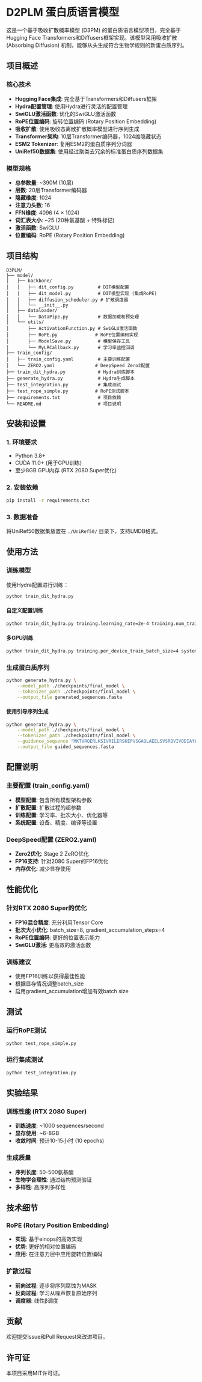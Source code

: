 # D2PLM 蛋白质语言模型

这是一个基于吸收扩散概率模型 (D3PM) 的蛋白质语言模型项目，完全基于Hugging Face Transformers和Diffusers框架实现。该模型采用吸收扩散 (Absorbing Diffusion) 机制，能够从头生成符合生物学规则的新蛋白质序列。

## 项目概述

### 核心技术
- **Hugging Face集成**: 完全基于Transformers和Diffusers框架
- **Hydra配置管理**: 使用Hydra进行灵活的配置管理
- **SwiGLU激活函数**: 优化的SwiGLU激活函数
- **RoPE位置编码**: 旋转位置编码 (Rotary Position Embedding)
- **吸收扩散**: 使用吸收态离散扩散概率模型进行序列生成
- **Transformer架构**: 10层Transformer编码器，1024维隐藏状态
- **ESM2 Tokenizer**: 复用ESM2的蛋白质序列分词器
- **UniRef50数据集**: 使用经过聚类去冗余的标准蛋白质序列数据集

### 模型规格
- **总参数量**: ~390M (10层)
- **层数**: 20层Transformer编码器
- **隐藏维度**: 1024
- **注意力头数**: 16
- **FFN维度**: 4096 (4 × 1024)
- **词汇表大小**: ~25 (20种氨基酸 + 特殊标记)
- **激活函数**: SwiGLU
- **位置编码**: RoPE (Rotary Position Embedding)

## 项目结构

```
D3PLM/
├── model/
│   ├── backbone/
│   │   ├── dit_config.py         # DIT模型配置
│   │   ├── dit_model.py          # DIT模型实现 (集成RoPE)
│   │   ├── diffusion_scheduler.py # 扩散调度器
│   │   └── __init__.py
│   ├── dataloader/
│   │   └── DataPipe.py           # 数据加载和预处理
│   └── utils/
│       ├── ActivationFunction.py # SwiGLU激活函数
│       ├── RoPE.py              # RoPE位置编码实现
│       ├── ModelSave.py          # 模型保存工具
│       └── MyLRCallback.py       # 学习率监控回调
├── train_config/
│   ├── train_config.yaml         # 主要训练配置
│   └── ZERO2.yaml               # DeepSpeed Zero2配置
├── train_dit_hydra.py            # Hydra训练脚本
├── generate_hydra.py             # Hydra生成脚本
├── test_integration.py           # 集成测试
├── test_rope_simple.py          # RoPE测试脚本
├── requirements.txt              # 项目依赖
└── README.md                     # 项目说明
```

## 安装和设置

### 1. 环境要求
- Python 3.8+
- CUDA 11.0+ (用于GPU训练)
- 至少8GB GPU内存 (RTX 2080 Super优化)

### 2. 安装依赖
```bash
pip install -r requirements.txt
```

### 3. 数据准备
将UniRef50数据集放置在 `./UniRef50/` 目录下，支持LMDB格式。

## 使用方法

### 训练模型

使用Hydra配置进行训练：
```bash
python train_dit_hydra.py
```

#### 自定义配置训练
```bash
python train_dit_hydra.py training.learning_rate=2e-4 training.num_train_epochs=5
```

#### 多GPU训练
```bash
python train_dit_hydra.py training.per_device_train_batch_size=4 system.device=cuda
```

### 生成蛋白质序列

```bash
python generate_hydra.py \
    --model_path ./checkpoints/final_model \
    --tokenizer_path ./checkpoints/final_model \
    --output_file generated_sequences.fasta
```

#### 使用引导序列生成
```bash
python generate_hydra.py \
    --model_path ./checkpoints/final_model \
    --tokenizer_path ./checkpoints/final_model \
    --guidance_sequence "MKTVRQERLKSIVRILERSKEPVSGAQLAEELSVSRQVIVQDIAYLRSLGYNIVATPRGYVLAGG" \
    --output_file guided_sequences.fasta
```

## 配置说明

### 主要配置 (train_config.yaml)
- **模型配置**: 包含所有模型架构参数
- **扩散配置**: 扩散过程的超参数
- **训练配置**: 学习率、批次大小、优化器等
- **系统配置**: 设备、精度、编译等设置

### DeepSpeed配置 (ZERO2.yaml)
- **Zero2优化**: Stage 2 ZeRO优化
- **FP16支持**: 针对2080 Super的FP16优化
- **内存优化**: 减少显存使用

## 性能优化

### 针对RTX 2080 Super的优化
- **FP16混合精度**: 充分利用Tensor Core
- **批次大小优化**: batch_size=8, gradient_accumulation_steps=4
- **RoPE位置编码**: 更好的位置表示能力
- **SwiGLU激活**: 更高效的激活函数

### 训练建议
- 使用FP16训练以获得最佳性能
- 根据显存情况调整batch_size
- 启用gradient_accumulation增加有效batch size

## 测试

### 运行RoPE测试
```bash
python test_rope_simple.py
```

### 运行集成测试
```bash
python test_integration.py
```

## 实验结果

### 训练性能 (RTX 2080 Super)
- **训练速度**: ~1000 sequences/second
- **显存使用**: ~6-8GB
- **收敛时间**: 预计10-15小时 (10 epochs)

### 生成质量
- **序列长度**: 50-500氨基酸
- **生物学合理性**: 通过结构预测验证
- **多样性**: 高序列多样性

## 技术细节

### RoPE (Rotary Position Embedding)
- **实现**: 基于einops的高效实现
- **优势**: 更好的相对位置编码
- **应用**: 在注意力层中应用旋转位置编码

### 扩散过程
- **前向过程**: 逐步将序列腐蚀为MASK
- **反向过程**: 学习从噪声恢复原始序列
- **调度器**: 线性β调度

## 贡献

欢迎提交Issue和Pull Request来改进项目。

## 许可证

本项目采用MIT许可证。 
